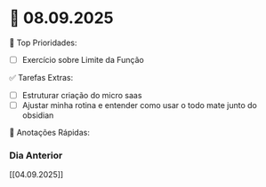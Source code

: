 # 📅 08.09.2025

🌟 Top Prioridades:
- [ ] Exercício sobre Limite da Função

✅ Tarefas Extras:
- [ ] Estruturar criação do micro saas
- [ ] Ajustar minha rotina e entender como usar o todo mate junto do obsidian

📖 Anotações Rápidas:


### Dia Anterior
[[04.09.2025]]